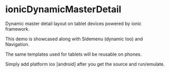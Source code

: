 ionicDynamicMasterDetail
========================

Dynamic master detail layout on tablet devices powered by ionic framework.

This demo is showcased along with Sidemenu (dynamic too) and Navigation.

The same templates used for tablets will be reusable on phones.

Simply add platform ios [android] after you get the source and run/emulate.
